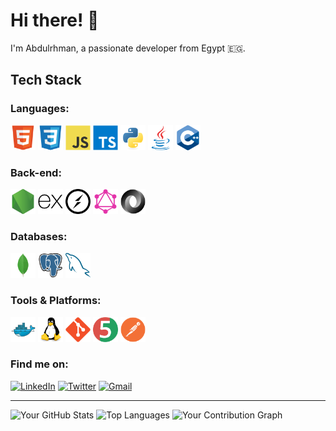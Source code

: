 # Hi there! 👋

I'm Abdulrhman, a passionate developer from Egypt 🇪🇬.

## Tech Stack

### Languages:
<div>
  <img src="https://raw.githubusercontent.com/devicons/devicon/master/icons/html5/html5-original.svg" width="40" height="40" title="HTML5"/>
  <img src="https://raw.githubusercontent.com/devicons/devicon/master/icons/css3/css3-original.svg" width="40" height="40" title="CSS3"/>
  <img src="https://raw.githubusercontent.com/devicons/devicon/master/icons/javascript/javascript-original.svg" width="40" height="40" title="JavaScript"/>
  <img src="https://raw.githubusercontent.com/devicons/devicon/master/icons/typescript/typescript-original.svg" width="40" height="40" title="TypeScript"/>
  <img src="https://raw.githubusercontent.com/devicons/devicon/master/icons/python/python-original.svg" width="40" height="40" title="Python"/>
  <img src="https://raw.githubusercontent.com/devicons/devicon/master/icons/java/java-original.svg" width="40" height="40" title="Java"/>
  <img src="https://raw.githubusercontent.com/devicons/devicon/master/icons/cplusplus/cplusplus-original.svg" width="40" height="40" title="C++"/>
</div>

### Back-end:
<div>
  <img src="https://raw.githubusercontent.com/devicons/devicon/master/icons/nodejs/nodejs-original.svg" width="40" height="40" title="Node.js"/>
  <img src="https://raw.githubusercontent.com/devicons/devicon/master/icons/express/express-original.svg" width="40" height="40" title="Express.js"/>
  <img src="https://raw.githubusercontent.com/devicons/devicon/master/icons/socketio/socketio-original.svg" width="40" height="40" title="Socket.IO"/>
  <img src="https://raw.githubusercontent.com/devicons/devicon/master/icons/graphql/graphql-plain.svg" width="40" height="40" title="GraphQL"/>
  <img src="https://raw.githubusercontent.com/devicons/devicon/master/icons/json/json-original.svg" width="40" height="40" title="JWT"/>
</div>

### Databases:
<div>
  <img src="https://raw.githubusercontent.com/devicons/devicon/master/icons/mongodb/mongodb-original.svg" width="40" height="40" title="MongoDB"/>
  <img src="https://raw.githubusercontent.com/devicons/devicon/master/icons/postgresql/postgresql-original.svg" width="40" height="40" title="PostgreSQL"/>
  <img src="https://raw.githubusercontent.com/devicons/devicon/master/icons/mysql/mysql-original.svg" width="40" height="40" title="MySQL"/>
</div>

### Tools & Platforms:
<div>
  <img src="https://raw.githubusercontent.com/devicons/devicon/master/icons/docker/docker-original.svg" width="40" height="40" title="Docker"/>
  <img src="https://raw.githubusercontent.com/devicons/devicon/master/icons/linux/linux-original.svg" width="40" height="40" title="Linux"/>
  <img src="https://raw.githubusercontent.com/devicons/devicon/master/icons/git/git-original.svg" width="40" height="40" title="Git"/>
  <img src="https://raw.githubusercontent.com/devicons/devicon/master/icons/junit/junit-original.svg" width="40" height="40" title="JUnit"/>
  <img src="https://raw.githubusercontent.com/devicons/devicon/master/icons/postman/postman-original.svg" width="40" height="40" title="Postman"/>
</div>


### Find me on:
[![LinkedIn](https://img.shields.io/badge/LinkedIn-0077B5?style=plastic&logo=linkedin&logoColor=white)](https://www.linkedin.com/in/shredam/)
[![Twitter](https://img.shields.io/badge/Twitter-1DA1F2?style=plastic&logo=twitter&logoColor=white)](https://x.com/shredam1)
[![Gmail](https://img.shields.io/badge/Gmail-D14836?style=plastic&logo=gmail&logoColor=white)](https://mail.google.com/mail/?view=cm&fs=1&to=abdosheredam@gmail.com)

---

![Your GitHub Stats](https://github-readme-stats.vercel.app/api?username=shredam&show_icons=true&theme=radical)
![Top Languages](https://github-readme-stats.vercel.app/api/top-langs/?username=shredam&layout=compact&theme=radical)
![Your Contribution Graph](https://github-profile-summary-cards.vercel.app/api/cards/profile-details?username=shredam&theme=dracula)

